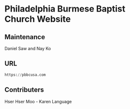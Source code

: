 # Philadelphia Burmese Baptist Church Website


## Maintenance

Daniel Saw and Nay Ko

## URL

```python
https://pbbcusa.com
```

## Contributers

Hser Hser Moo - Karen Language
